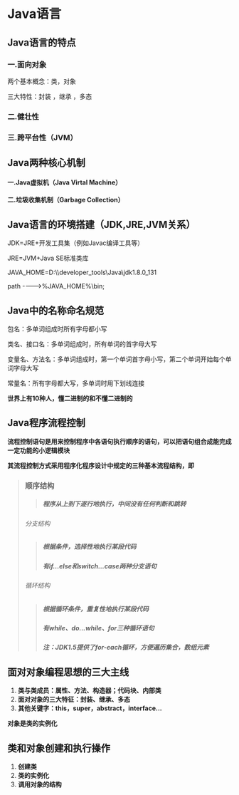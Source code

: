 # Java语言

## Java语言的特点

### 一.**面向对象**

两个基本概念：类，对象

三大特性：封装 ，继承 ，多态

### 二.健壮性  

### 三.跨平台性（JVM）



## Java两种核心机制

#### 一.Java虚拟机（Java Virtal Machine）

#### 二.垃圾收集机制（Garbage Collection）



## Java语言的环境搭建（JDK,JRE,JVM关系）

JDK=JRE+开发工具集（例如Javac编译工具等）

JRE=JVM+Java SE标准类库

JAVA_HOME=D:\\\developer_tools\Java\jdk1.8.0_131

path ---->%JAVA_HOME%\bin;



## Java中的名称命名规范

包名：多单词组成时所有字母都小写

类名、接口名：多单词组成时，所有单词的首字母大写

变量名、方法名：多单词组成时，第一个单词首字母小写，第二个单词开始每个单词字母大写

常量名：所有字母都大写，多单词时用下划线连接



**世界上有10种人，懂二进制的和不懂二进制的**



## Java程序流程控制

**流程控制语句是用来控制程序中各语句执行顺序的语句，可以把语句组合成能完成一定功能的小逻辑模块**

**其流程控制方式采用程序化程序设计中规定的三种基本流程结构，即**

> ### 顺序结构
>
> > ##### 程序从上到下逐行地执行，中间没有任何判断和跳转
>
> ###### 分支结构
>
> > ##### 根据条件，选择性地执行某段代码
> >
> > ##### 有if...else和switch...case两种分支语句
>
> ###### 循环结构
>
> > ##### 根据循环条件，重复性地执行某段代码
> >
> > ##### 有while、do...while、for三种循环语句
> >
> > ##### 注：JDK1.5提供了for-each循环，方便遍历集合，数组元素

## 面对对象编程思想的三大主线

1. **类与类成员：属性、方法、构造器；代码块、内部类**
2. **面对对象的三大特征：封装、继承、多态**
3. **其他关键字：this，super，abstract，interface...**

**对象是类的实例化**

## 类和对象创建和执行操作

1. **创建类**
2. **类的实例化**
3. **调用对象的结构**